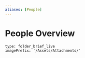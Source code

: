 ```yaml
---
aliases: [People]
---
```

# People Overview
 
```ccard
type: folder_brief_live
imagePrefix: '/Assets/Attachments/'
```
 
